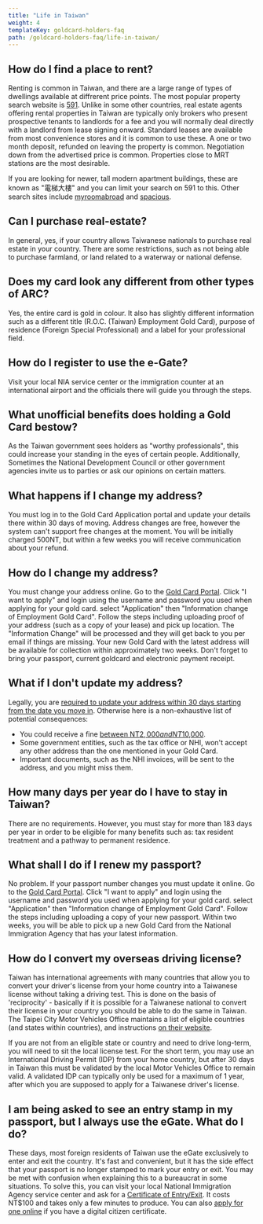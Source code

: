 ```yaml
---
title: "Life in Taiwan"
weight: 4
templateKey: goldcard-holders-faq
path: /goldcard-holders-faq/life-in-taiwan/
---
```


<!--- (c) Tom Fifield, licensed under a
Creative Commons Attribution-NonCommercial-ShareAlike 4.0 International License. -->

## How do I find a place to rent?

Renting is common in Taiwan, and there are a large range of types of dwellings available
at diffrerent price points. The most popular property search website is [591](https://www.591.com.tw).
Unlike in some other countries, real estate agents offering rental properties in Taiwan are typically
only brokers who present prospective tenants to landlords for a fee and you will normally deal directly
with a landlord from lease signing onward. Standard leases are available from most convenience
stores and it is common to use these. A one or two month deposit, refunded on leaving the property
is common. Negotiation down from the advertised price is common. Properties close to MRT stations
are the most desirable.

If you are looking for newer, tall modern apartment buildings, these are known as "電梯大樓" and you
can limit your search on 591 to this. Other search sites include [myroomabroad](https://myroomabroad.com)
and [spacious](https://www.spacious.tw/zh-tw/c/%E5%8F%B0%E5%8C%97).

## Can I purchase real-estate?

In general, yes, if your country allows Taiwanese nationals to purchase real estate in your
country. There are some restrictions, such as not being able to purchase farmland, or land
related to a waterway or national defense.

## Does my card look any different from other types of ARC?

Yes, the entire card is gold in colour. It also has slightly different information such as a
different title (R.O.C. (Taiwan) Employment Gold Card), purpose of residence (Foreign Special
Professional) and a label for your professional field.

## How do I register to use the e-Gate?

Visit your local NIA service center or the immigration counter at an international airport and the
officials there will guide you through the steps.

## What unofficial benefits does holding a Gold Card bestow?

As the Taiwan government sees holders as "worthy professionals", this could increase your standing in
the eyes of certain people. Additionally, Sometimes the National Development Council or other
government agencies invite us to parties or ask our opinions on certain matters.

## What happens if I change my address?

You must log in to the Gold Card Application portal and update your details there within 30 days of
moving. Address changes are free, however the system can't support free changes at the moment. You will be initially charged 500NT, but within a few weeks you will receive communication about your refund.

## How do I change my address?

You must change your address online. Go to the [Gold Card Portal](https://coa.immigration.gov.tw/coa-frontend/four-in-one/entry/golden-card).
Click "I want to apply" and login using the username and password you used when applying for your
gold card. select "Application" then "Information change of Employment Gold Card". Follow the steps
including uploading proof of your address (such as a copy of your lease) and pick up location. The "Information Change" will be processed and they will get back to you per email if things are missing. Your new Gold Card with the
latest address will be available for collection within approximately two weeks. Don't forget to bring your passport, current goldcard and electronic payment receipt.

## What if I don't update my address?

Legally, you are [required to update your address within 30 days starting from the date you move in](https://law.moj.gov.tw/ENG/LawClass/LawSearchContent.aspx?pcode=D0080204&norge=10). Otherwise here is a non-exhaustive list of potential consequences:

- You could receive a fine [between NT$2,000 and NT$10,000](https://law.moj.gov.tw/ENG/LawClass/LawSearchContent.aspx?pcode=D0080132&norge=85).
- Some government entities, such as the tax office or NHI, won't accept any other address
  than the one mentioned in your Gold Card.
- Important documents, such as the NHI invoices, will be sent to the address, and you might
  miss them.

## How many days per year do I have to stay in Taiwan?

There are no requirements. However, you must stay for more than 183 days per year in order to be
eligible for many benefits such as: tax resident treatment and a pathway to permanent residence.

## What shall I do if I renew my passport?

No problem. If your passport number changes you must update it online. Go to the [Gold Card Portal](https://coa.immigration.gov.tw/coa-frontend/four-in-one/entry/golden-card).
Click "I want to apply" and login using the username and password you used when applying for your
gold card. select "Application" then "Information change of Employment Gold Card". Follow the steps
including uploading a copy of your new passport. Within two weeks, you will be able to pick up a new
Gold Card from the National Immigration Agency that has your latest information.

## How do I convert my overseas driving license?

Taiwan has international agreements with many countries that allow you to convert your driver's license
from your home country into a Taiwanese license without taking a driving test. This is done on the
basis of 'reciprocity' - basically if it is possible for a Taiwanese national to convert their license
in your country you should be able to do the same in Taiwan. The Taipei City Motor Vehicles Office
maintains a list of eligible countries (and states within countries), and instructions
[on their website](https://tpcmv.thb.gov.tw/English/ServicesEng/LicenseEng/ManagementEng/ManagementEng02.htm).

If you are not from an eligible state or country and need to drive long-term, you will need to
sit the local license test. For the short term, you may use an International Driving Permit (IDP) from
your home country, but after 30 days in Taiwan this must be validated by the local Motor Vehicles
Office to remain valid. A validated IDP can typically only be used for a maximum of 1 year, after which you
are supposed to apply for a Taiwanese driver's license.

## I am being asked to see an entry stamp in my passport, but I always use the eGate. What do I do?

These days, most foreign residents of Taiwan use the eGate exclusively to enter and exit the
country. It's fast and convenient, but it has the side effect that your passport is no longer
stamped to mark your entry or exit. You may be met with confusion when explaining this to a
bureaucrat in some situations. To solve this, you can visit your local National Immigration
Agency service center and ask for a
[Certificate of Entry/Exit](https://www.immigration.gov.tw/5475/5478/141465/141808/180164/).
It costs NT\$100 and takes only a few minutes to produce. You can also
[apply for one online](https://ncp.immigration.gov.tw/niaweb/entryExitForeignQuery) if
you have a digital citizen certificate.

